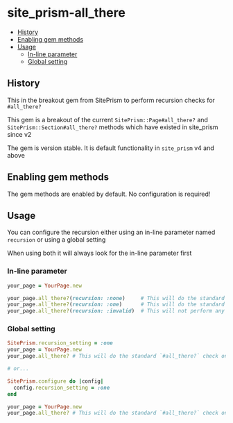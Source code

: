 # site_prism-all_there
- [History](#history)
- [Enabling gem methods](#enabling-gem-methods)
- [Usage](#usage)
  - [In-line parameter](#in-line-parameter)
  - [Global setting](#global-setting)

## History

This in the breakout gem from SitePrism to perform recursion checks for `#all_there?`

This gem is a breakout of the current `SitePrism::Page#all_there?` and `SitePrism::Section#all_there?`
methods which have existed in site_prism since v2

The gem is version stable. It is default functionality in `site_prism` v4 and above

## Enabling gem methods

The gem methods are enabled by default. No configuration is required!

## Usage

You can configure the recursion either using an in-line parameter named `recursion` or using a global setting

When using both it will always look for the in-line parameter first

### In-line parameter

```rb
your_page = YourPage.new

your_page.all_there?(recursion: :none)     # This will do the standard `#all_there?` check on the current page
your_page.all_there?(recursion: :one)      # This will do the standard `#all_there?` check on the current page as well recursing into all `:section` or `:sections` objects and then doing the standard `#all_there?` check on those `Section` instances
your_page.all_there?(recursion: :invalid)  # This will not perform any checks and just log an error
```

### Global setting

```rb
SitePrism.recursion_setting = :one
your_page = YourPage.new
your_page.all_there? # This will do the standard `#all_there?` check on the current page as well recursive checks on all `:section` or `:sections` objects -> doing the standard `#all_there?` check on those `SitePrism::Section` instances

# or...

SitePrism.configure do |config|
  config.recursion_setting = :one
end

your_page = YourPage.new
your_page.all_there? # This will do the standard `#all_there?` check on the current page as well recursive checks on all `:section` or `:sections` objects -> doing the standard `#all_there?` check on those `SitePrism::Section` instances
```
